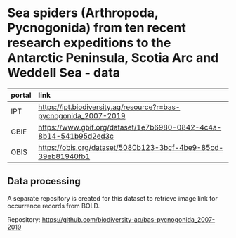 # Sea spiders (Arthropoda, Pycnogonida) from ten recent research expeditions to the Antarctic Peninsula, Scotia Arc and Weddell Sea - data 

portal | link
:-- | :--
IPT | https://ipt.biodiversity.aq/resource?r=bas-pycnogonida_2007-2019
GBIF | https://www.gbif.org/dataset/1e7b6980-0842-4c4a-8b14-541b95d2ed3c
OBIS | https://obis.org/dataset/5080b123-3bcf-4be9-85cd-39eb81940fb1

## Data processing

A separate repository is created for this dataset to retrieve image link for occurrence records from BOLD.

Repository: https://github.com/biodiversity-aq/bas-pycnogonida_2007-2019

